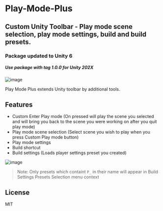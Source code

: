 # Play-Mode-Plus
## Custom Unity Toolbar - Play mode scene selection, play mode settings, build and build presets.

### Package updated to Unity 6
##### Use package with tag 1.0.0 for Unity 202X

![image](https://github.com/user-attachments/assets/f30a0c55-b747-4628-93c0-45ff525f6b71)


Play Mode Plus extends Unity toolbar by additional tools.

## Features

- Custom Enter Play mode (On pressed will play the scene you selected and will bring you back to the scene you were working on after you quit play mode)
- Play mode scene selection (Select scene you wish to play when you press Custom Play mode button)
- Play mode settings
- Build shortcut
- Build settings (Loads player settings preset you created)

![image](https://github.com/user-attachments/assets/f9244b9c-b47e-44a4-9d96-8da270ad57b5)

> Note: Only presets which containt `P_` in their name will appear in Build Settings Presets Selection menu context


## License

MIT
